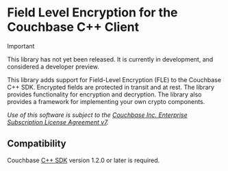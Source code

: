 # Field Level Encryption for the Couchbase C++ Client

> [!IMPORTANT]
> This library has not yet been released. It is currently in development, and considered a developer preview.

This library adds support for Field-Level Encryption (FLE) to the Couchbase C++ SDK. Encrypted fields are protected in transit and at rest. The library provides functionality for encryption and decryption. The library also provides a framework for implementing your own crypto components.

_Use of this software is subject to the
[Couchbase Inc. Enterprise Subscription License Agreement v7](https://www.couchbase.com/ESLA01162020)._

## Compatibility

Couchbase [C++ SDK](https://github.com/couchbase/couchbase-cxx-client) version 1.2.0 or later is required.
